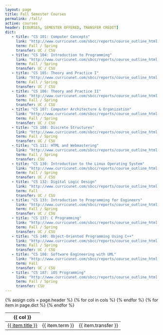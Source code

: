 ```yaml
---
layout: page
title: Fall Semester Courses
permalink: /fall/
active: courses
header: [COURSES, SEMESTER OFFERED, TRANSFER CREDIT]
dict: 
   - title: "CS 101: Computer Concepts"
     link: "http://www.curricunet.com/sbcc/reports/course_outline_html.cfm?courses_id=6379"
     term: Fall / Spring
     transfer: UC / CSU
   - title: "CS 104: Introduction to Programming"
     link: "http://www.curricunet.com/sbcc/reports/course_outline_html.cfm?courses_id=7099"
     term: Fall / Spring
     transfer: UC / CSU
   - title: "CS 105: Theory and Practice I"
     link: "http://www.curricunet.com/sbcc/reports/course_outline_html.cfm?courses_id=3597"
     term: Fall / Spring
     transfer: UC / CSU
   - title: "CS 106: Theory and Practice II"
     link: "http://www.curricunet.com/sbcc/reports/course_outline_html.cfm?courses_id=3589"
     term: Fall / Spring
     transfer: UC / CSU
   - title: "CS 107: Computer Architecture & Organization"
     link: "http://www.curricunet.com/sbcc/reports/course_outline_html.cfm?courses_id=6509"
     term: Fall / Spring
     transfer: UC / CSU
   - title: "CS 108: Discrete Structures"
     link: "http://www.curricunet.com/sbcc/reports/course_outline_html.cfm?courses_id=7095"
     term: Fall / Spring
     transfer: UC / CSU
   - title: "CS 111: HTML and Webmastering"
     link: "http://www.curricunet.com/sbcc/reports/course_outline_html.cfm?courses_id=6401"
     term: Fall / Spring
     transfer: CSU
   - title: "CS 130: Introduction to the Linux Operating System"
     link: "http://www.curricunet.com/sbcc/reports/course_outline_html.cfm?courses_id=3591"
     term: Fall / Spring
     transfer: UC / CSU
   - title: "CS 132: Digital Logic Design"
     link: "http://www.curricunet.com/sbcc/reports/course_outline_html.cfm?courses_id=7096"
     term: Fall
     transfer: UC / CSU
   - title: "CS 133: Introduction to Programming for Engineers"
     link: "http://www.curricunet.com/sbcc/reports/course_outline_html.cfm?courses_id=6377"
     term: Fall / Spring
     transfer: UC / CSU
   - title: "CS 137: C Programming"
     link: "http://www.curricunet.com/sbcc/reports/course_outline_html.cfm?courses_id=3586"
     term: Fall / Spring
     transfer: UC / CSU
   - title: "CS 140: Object-Oriented Programming Using C++"
     link: "http://www.curricunet.com/sbcc/reports/course_outline_html.cfm?courses_id=6375"
     term: Fall / Spring
     transfer: UC / CSU
   - title: "CS 180: Software Engineering with UML"
     link: "http://www.curricunet.com/sbcc/reports/course_outline_html.cfm?courses_id=3593"
     term: Fall
     transfer: UC / CSU
   - title: "CS 187: iOS Programming"
     link: "http://www.curricunet.com/sbcc/reports/course_outline_html.cfm?courses_id=6511"
     term: Fall / Spring
     transfer: CSU
---
```


<div class="table-responsive">
  {% assign cols = page.header %}
  <table class="table table-bordered table-hover">
    <thead><tr>
    {% for col in cols %}
      <th>{{ col }}</th>
    {% endfor %}
    </tr></thead>
    <tbody>
    {% for item in page.dict %}
      <tr><td><a href="{{ item.link }}">{{ item.title }}</a></td><td>{{ item.term }}</td><td>{{ item.transfer }}</td></tr>
    {% endfor %}
    </tbody>
  </table>
</div>
